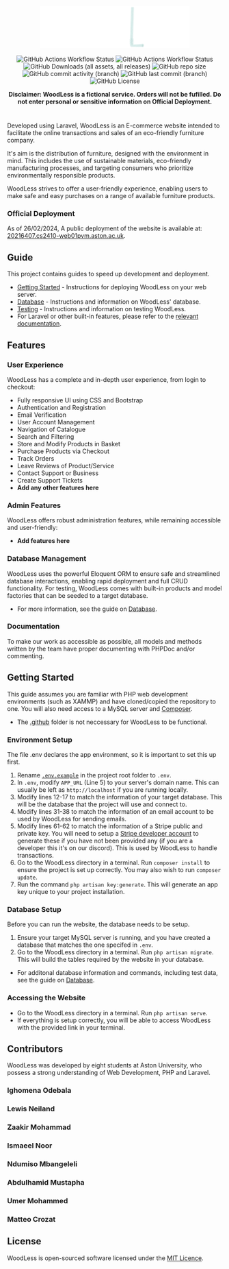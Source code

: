 <p align="center">
    <a href="http://220216407.cs2410-web01pvm.aston.ac.uk/" target="_blank"><img src="public_html/images/logo_plain_cropped.svg" width="350" alt="Woodless">
    </a>
</p>
<p align="center">
    <img alt="GitHub Actions Workflow Status" src="https://img.shields.io/github/actions/workflow/status/dhee-tree/Team-19/tests.yml?logo=github&label=tests&branch=development">
    <img alt="GitHub Actions Workflow Status" src="https://img.shields.io/github/actions/workflow/status/dhee-tree/Team-19/main.yml?logo=github&branch=development">
    <img alt="GitHub Downloads (all assets, all releases)" src="https://img.shields.io/github/downloads/dhee-tree/Team-19/total">
    <img alt="GitHub repo size" src="https://img.shields.io/github/repo-size/dhee-tree/Team-19">
    <img alt="GitHub commit activity (branch)" src="https://img.shields.io/github/commit-activity/t/dhee-tree/Team-19/development">
    <img alt="GitHub last commit (branch)" src="https://img.shields.io/github/last-commit/dhee-tree/Team-19/development">
    <img alt="GitHub License" src="https://img.shields.io/github/license/dhee-tree/Team-19">
</p>

<strong><p align="center">Disclaimer: WoodLess is a fictional service. Orders will not be fufilled. Do not enter personal or sensitive information on Official Deployment.</p></strong> 

#

Developed using Laravel, WoodLess is an E-commerce website intended to facilitate the online transactions and sales of an eco-friendly furniture company. 

It's aim is the distribution of furniture, designed with the environment in mind. This includes the use of sustainable materials, eco-friendly manufacturing processes, and targeting consumers who prioritize environmentally responsible products. 

WoodLess strives to offer a user-friendly experience, enabling users to make safe and easy purchases on a range of available furniture products.

### Official Deployment
As of 26/02/2024, A public deployment of the website is available at: [20216407.cs2410-web01pvm.aston.ac.uk](http://220216407.cs2410-web01pvm.aston.ac.uk/). 

## Guide
This project contains guides to speed up development and deployment.
- [Getting Started](#getting-started) - Instructions for deploying WoodLess on your web server.
- [Database](./WoodLess/database) - Instructions and information on WoodLess' database.
- [Testing](./WoodLess/tests) - Instructions and information on testing WoodLess.
- For Laravel or other built-in features, please refer to the [relevant documentation](https://laravel.com/docs/10.x).

## Features
### User Experience
WoodLess has a complete and in-depth user experience, from login to checkout:
- Fully responsive UI using CSS and Bootstrap
- Authentication and Registration
- Email Verification
- User Account Management
- Navigation of Catalogue
- Search and Filtering
- Store and Modify Products in Basket
- Purchase Products via Checkout
- Track Orders
- Leave Reviews of Product/Service
- Contact Support or Business
- Create Support Tickets
- **Add any other features here**

### Admin Features
WoodLess offers robust administration features, while remaining accessible and user-friendly:
- **Add features here**

### Database Management
WoodLess uses the powerful Eloquent ORM to ensure safe and streamlined database interactions, enabling rapid deployment and full CRUD functionality. For testing, WoodLess comes with built-in products and model factories that can be seeded to a target database.
- For more information, see the guide on [Database](./WoodLess/database).

### Documentation
To make our work as accessible as possible, all models and methods written by the team have proper documenting with PHPDoc and/or commenting. 


## Getting Started
This guide assumes you are familiar with PHP web development environments (such as XAMMP) and have cloned/copied the repository to one. You will also need access to a MySQL server and [Composer](https://getcomposer.org/download/). 

- The [.github](./.github) folder is not neccessary for WoodLess to be functional.

### Environment Setup
The file .env declares the app environment, so it is important to set this up first. 
1. Rename [`.env.example`](./WoodLess/.env.example) in the project root folder to `.env`.
2. In `.env`, modify `APP_URL` (Line 5) to your server's domain name. This can usually be left as `http://localhost` if you are running locally.
3. Modify lines 12-17 to match the information of your target database. This will be the database that the project will use and connect to.
4. Modify lines 31-38 to match the information of an email account to be used by WoodLess for sending emails.
5. Modify lines 61-62 to match the information of a Stripe public and private key. You will need to setup a [Stripe developer account](https://docs.stripe.com/keys) to generate these if you have not been provided any (if you are a developer this it's on our discord). This is used by WoodLess to handle transactions.
6. Go to the WoodLess directory in a terminal. Run `composer install` to ensure the project is set up correctly. You may also wish to run `composer update`.
7. Run the command `php artisan key:generate`. This will generate an app key unique to your project installation.

### Database Setup
Before you can run the website, the database needs to be setup.
1. Ensure your target MySQL server is running, and you have created a database that matches the one specifed in `.env`.
2. Go to the WoodLess directory in a terminal. Run `php artisan migrate`. This will build the tables required by the website in your database.
- For additonal database information and commands, including test data, see the guide on [Database](./WoodLess/database).

### Accessing the Website
- Go to the WoodLess directory in a terminal. Run `php artisan serve`. 
- If everything is setup correctly, you will be able to access WoodLess with the provided link in your terminal.

## Contributors
WoodLess was developed by eight students at Aston University, who possess a strong understanding of Web Development, PHP and Laravel.
### Ighomena Odebala
### Lewis Neiland
### Zaakir Mohammad
### Ismaeel Noor 
### Ndumiso Mbangeleli
### Abdulhamid Mustapha
### Umer Mohammed
### Matteo Crozat

## License
WoodLess is open-sourced software licensed under the [MIT Licence](./LICENSE).
